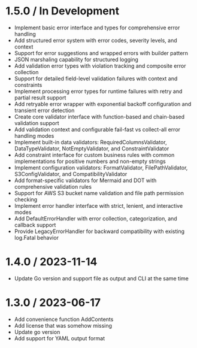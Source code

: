 
1.5.0 / In Development
======================

  * Implement basic error interface and types for comprehensive error handling
  * Add structured error system with error codes, severity levels, and context
  * Support for error suggestions and wrapped errors with builder pattern
  * JSON marshaling capability for structured logging
  * Add validation error types with violation tracking and composite error collection
  * Support for detailed field-level validation failures with context and constraints
  * Implement processing error types for runtime failures with retry and partial result support
  * Add retryable error wrapper with exponential backoff configuration and transient error detection
  * Create core validator interface with function-based and chain-based validation support
  * Add validation context and configurable fail-fast vs collect-all error handling modes
  * Implement built-in data validators: RequiredColumnsValidator, DataTypeValidator, NotEmptyValidator, and ConstraintValidator
  * Add constraint interface for custom business rules with common implementations for positive numbers and non-empty strings
  * Implement configuration validators: FormatValidator, FilePathValidator, S3ConfigValidator, and CompatibilityValidator  
  * Add format-specific validators for Mermaid and DOT with comprehensive validation rules
  * Support for AWS S3 bucket name validation and file path permission checking
  * Implement error handler interface with strict, lenient, and interactive modes
  * Add DefaultErrorHandler with error collection, categorization, and callback support
  * Provide LegacyErrorHandler for backward compatibility with existing log.Fatal behavior

1.4.0 / 2023-11-14
==================

  * Update Go version and support file as output and CLI at the same time

1.3.0 / 2023-06-17
==================

  * Add convenience function AddContents
  * Add license that was somehow missing
  * Update go version
  * Add support for YAML output format
